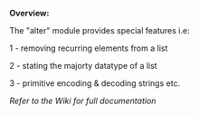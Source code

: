 ****Overview:****


The "alter" module provides special features i.e: 

1 - removing recurring elements from a list

2 - stating the majorty datatype of a list

3 - primitive encoding & decoding strings etc.


*Refer to the Wiki for full documentation*

